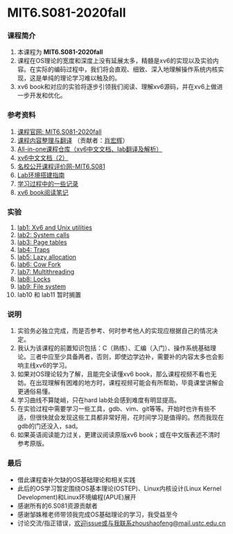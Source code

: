 # MIT6.S081-2020fall
### 课程简介
1. 本课程为 **MIT6.S081-2020fall**
2. 课程在OS理论的宽度和深度上没有延展太多，精髓是xv6的实现以及实验内容。在实际的编码过程中，我们将会直观、细致、深入地理解操作系统内核实现，这是单纯的理论学习难以触及的。
3. xv6 book和对应的实验将逐步引领我们阅读、理解xv6源码，并在xv6上做进一步开发和优化。

### 参考资料
1. [课程官网: MIT6.S081-2020fall](https://pdos.csail.mit.edu/6.S081/2020/schedule.html)
2. [课程内容整理与翻译](https://mit-public-courses-cn-translatio.gitbook.io/mit6-s081/) （贡献者：[肖宏辉](https://www.zhihu.com/people/xiao-hong-hui-15)）
3. [All-in-one课程仓库（xv6中文文档、lab翻译及解析）](http://xv6.dgs.zone/)
4. [xv6中文文档（2）](https://github.com/pleasewhy/xv6-book-2020-Chinese)
5. [名校公开课程评价网-MIT6.S081](https://conanhujinming.github.io/comments-for-awesome-courses/%E6%93%8D%E4%BD%9C%E7%B3%BB%E7%BB%9F/MIT6.S081%E6%93%8D%E4%BD%9C%E7%B3%BB%E7%BB%9F%E5%AF%BC%E8%AE%BA/)
6. [Lab环境搭建指南](https://www.bilibili.com/video/BV11K4y127Qk?)
7. [学习过程中的一些记录](https://evernight.notion.site/MIT-6-S081-708ca9dbc6fb450684ac28cba6616d12)
8. [xv6 book阅读笔记]()

### 实验
1. [lab1: Xv6 and Unix utilities](https://github.com/fung-hwang/MIT6.S081-2020fall/blob/main/lab/lab1-utilities.md)
2. [lab2: System calls](https://github.com/fung-hwang/MIT6.S081-2020fall/blob/main/lab/lab2-system-calls.md)
3. [lab3: Page tables](https://github.com/fung-hwang/MIT6.S081-2020fall/blob/main/lab/lab3-page-tables.md)
4. [lab4: Traps](https://github.com/fung-hwang/MIT6.S081-2020fall/blob/main/lab/lab4-traps.md)
5. [lab5: Lazy allocation](https://github.com/fung-hwang/MIT6.S081-2020fall/blob/main/lab/lab5-lazy-page-allocation.md)
6. [lab6: Cow Fork](https://github.com/fung-hwang/MIT6.S081-2020fall/blob/main/lab/lab6-cow-fork.md)
7. [lab7: Multithreading](https://github.com/fung-hwang/MIT6.S081-2020fall/blob/main/lab/lab7-multithreading.md)
8. [lab8: Locks](https://github.com/fung-hwang/MIT6.S081-2020fall/blob/main/lab/lab8-locks.md)
9. [lab9: File system](https://github.com/fung-hwang/MIT6.S081-2020fall/blob/main/lab/lab9-file-system.md)
10. lab10 和 lab11 暂时搁置

### 说明
1. 实验务必独立完成，而是否参考、何时参考他人的实现应根据自己的情况决定。
2. 我认为该课程的前置知识包括：C（熟练）、汇编（入门）、操作系统基础理论。三者中应至少具备两者，否则，即使边学边补，需要补的内容太多也会影响主线xv6的学习。
3. 如果对OS理论较为了解，且能完全读懂xv6 book，那么课程视频不看也无妨。在出现理解有困难的地方时，课程视频可能会有所帮助，毕竟课堂讲解会更通俗易懂。
4. 学习曲线不算陡峭，只在hard lab处会感到难度有明显提高。 
5. 在实验过程中需要学习一些工具，gdb、vim、git等等。开始时也许有些不适，但很快就会发现这些工具都非常好用，花时间学习是值得的。然而我现在gdb的门还没入，sad。
6. 如果英语阅读能力过关，更建议阅读原版xv6 book；或在中文版表述不清时参考原版。

### 最后
+ 借此课程查补欠缺的OS基础理论和相关实践
+ 此后的OS学习暂定围绕OS基本理论(OSTEP)、Linux内核设计(Linux Kernel Development)和Linux环境编程(APUE)展开
+ 感谢所有的6.S081资源贡献者
+ 感谢邹姝稚老师带领我完成OS基础理论的学习，我受益至今
+ 讨论交流/指正错误，欢迎issue或与我联系zhoushaofeng@mail.ustc.edu.cn
